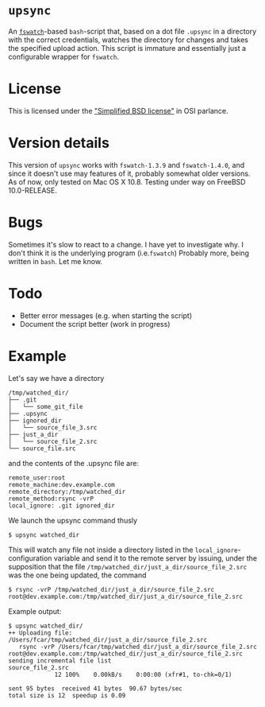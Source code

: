 # `upsync`

An [`fswatch`](https://github.com/emcrisostomo/fswatch)-based `bash`-script that, based on a dot file `.upsync`
in a directory with the correct credentials, watches the directory for
changes and takes the specified upload action. This script is immature and essentially just a configurable wrapper for `fswatch`. 

# License
This is licensed under the ["Simplified BSD license"](https://en.wikipedia.org/wiki/BSD_licenses#2-clause_license_.28.22Simplified_BSD_License.22_or_.22FreeBSD_License.22.29) in OSI parlance. 

# Version details

This version of `upsync` works with `fswatch-1.3.9` and
`fswatch-1.4.0`, and since it doesn't use may features of it, probably
somewhat older versions. As of now, only tested on Mac OS X
10.8. Testing under way on FreeBSD 10.0-RELEASE.

# Bugs

Sometimes it's slow to react to a change. I have yet to investigate
why. I don't think it is the underlying program (i.e.`fswatch`)
Probably more, being written in `bash`. Let me know.

# Todo
  * Better error messages (e.g. when starting the script)
  * Document the script better (work in progress)

# Example
Let's say we have a directory 
```
/tmp/watched_dir/
├── .git
│   └── some_git_file
├── .upsync
├── ignored_dir
│   └── source_file_3.src
├── just_a_dir
│   └── source_file_2.src
└── source_file.src
```
and the contents of the .upsync file are:
```
remote_user:root
remote_machine:dev.example.com
remote_directory:/tmp/watched_dir
remote_method:rsync -vrP
local_ignore: .git ignored_dir
```
We launch the upsync command thusly

```
$ upsync watched_dir
```

This will watch any file not inside a directory listed in the
`local_ignore`-configuration variable and send it to the remote server
by issuing, under the supposition that the file
`/tmp/watched_dir/just_a_dir/source_file_2.src` was the one being
updated, the command

```
$ rsync -vrP /tmp/watched_dir/just_a_dir/source_file_2.src root@dev.example.com:/tmp/watched_dir/just_a_dir/source_file_2.src
```
Example output:
```
$ upsync watched_dir/
++ Uploading file: /Users/fcar/tmp/watched_dir/just_a_dir/source_file_2.src
   rsync -vrP /Users/fcar/tmp/watched_dir/just_a_dir/source_file_2.src root@dev.example.com:/tmp/watched_dir/just_a_dir/source_file_2.src
sending incremental file list
source_file_2.src
             12 100%    0.00kB/s    0:00:00 (xfr#1, to-chk=0/1)

sent 95 bytes  received 41 bytes  90.67 bytes/sec
total size is 12  speedup is 0.09
```


  